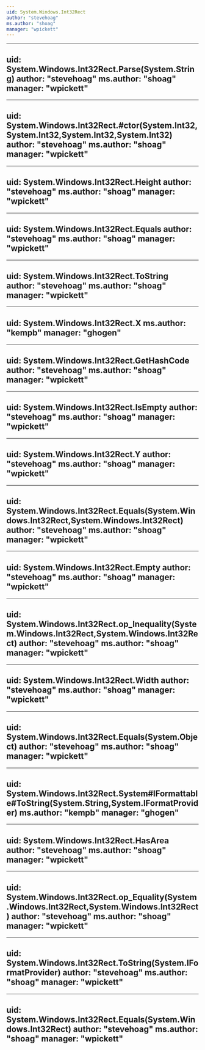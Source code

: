 ```yaml
---
uid: System.Windows.Int32Rect
author: "stevehoag"
ms.author: "shoag"
manager: "wpickett"
---
```


---
uid: System.Windows.Int32Rect.Parse(System.String)
author: "stevehoag"
ms.author: "shoag"
manager: "wpickett"
---

---
uid: System.Windows.Int32Rect.#ctor(System.Int32,System.Int32,System.Int32,System.Int32)
author: "stevehoag"
ms.author: "shoag"
manager: "wpickett"
---

---
uid: System.Windows.Int32Rect.Height
author: "stevehoag"
ms.author: "shoag"
manager: "wpickett"
---

---
uid: System.Windows.Int32Rect.Equals
author: "stevehoag"
ms.author: "shoag"
manager: "wpickett"
---

---
uid: System.Windows.Int32Rect.ToString
author: "stevehoag"
ms.author: "shoag"
manager: "wpickett"
---

---
uid: System.Windows.Int32Rect.X
ms.author: "kempb"
manager: "ghogen"
---

---
uid: System.Windows.Int32Rect.GetHashCode
author: "stevehoag"
ms.author: "shoag"
manager: "wpickett"
---

---
uid: System.Windows.Int32Rect.IsEmpty
author: "stevehoag"
ms.author: "shoag"
manager: "wpickett"
---

---
uid: System.Windows.Int32Rect.Y
author: "stevehoag"
ms.author: "shoag"
manager: "wpickett"
---

---
uid: System.Windows.Int32Rect.Equals(System.Windows.Int32Rect,System.Windows.Int32Rect)
author: "stevehoag"
ms.author: "shoag"
manager: "wpickett"
---

---
uid: System.Windows.Int32Rect.Empty
author: "stevehoag"
ms.author: "shoag"
manager: "wpickett"
---

---
uid: System.Windows.Int32Rect.op_Inequality(System.Windows.Int32Rect,System.Windows.Int32Rect)
author: "stevehoag"
ms.author: "shoag"
manager: "wpickett"
---

---
uid: System.Windows.Int32Rect.Width
author: "stevehoag"
ms.author: "shoag"
manager: "wpickett"
---

---
uid: System.Windows.Int32Rect.Equals(System.Object)
author: "stevehoag"
ms.author: "shoag"
manager: "wpickett"
---

---
uid: System.Windows.Int32Rect.System#IFormattable#ToString(System.String,System.IFormatProvider)
ms.author: "kempb"
manager: "ghogen"
---

---
uid: System.Windows.Int32Rect.HasArea
author: "stevehoag"
ms.author: "shoag"
manager: "wpickett"
---

---
uid: System.Windows.Int32Rect.op_Equality(System.Windows.Int32Rect,System.Windows.Int32Rect)
author: "stevehoag"
ms.author: "shoag"
manager: "wpickett"
---

---
uid: System.Windows.Int32Rect.ToString(System.IFormatProvider)
author: "stevehoag"
ms.author: "shoag"
manager: "wpickett"
---

---
uid: System.Windows.Int32Rect.Equals(System.Windows.Int32Rect)
author: "stevehoag"
ms.author: "shoag"
manager: "wpickett"
---
